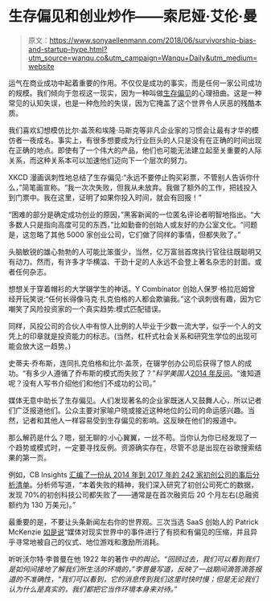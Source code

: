 # 生存偏见和创业炒作——索尼娅·艾伦·曼

> 原文：<https://www.sonyaellenmann.com/2018/06/survivorship-bias-and-startup-hype.html?utm_source=wanqu.co&utm_campaign=Wanqu+Daily&utm_medium=website>

运气在商业成功中起着重要的作用。不仅仅是成功的事实，而是任何一家公司成功的规模。我们倾向于忽视这一现实，因为一种叫做[生存偏见](https://youarenotsosmart.com/2013/05/23/survivorship-bias/)的心理扭曲。这是一种常见的认知失误，也是一种危险的失误，因为它掩盖了这个世界令人厌恶的残酷本质。

我们喜欢幻想模仿比尔·盖茨和埃隆·马斯克等非凡企业家的习惯会让最有才华的模仿者一夜成名。事实上，有很多想要成为行业巨头的人只是没有在正确的时间出现在正确的地点。即使有了一个伟大的产品，他们也可能无法建立起至关重要的人际关系，而这种关系本可以加速他们迈向下一个层次的努力。

XKCD 漫画讽刺性地总结了生存偏见:“永远不要停止购买彩票，不管别人告诉你什么，”简笔画宣称。“我一次次失败，但我从未放弃。我做了额外的工作，把钱投入到门票中。我在这里，证明了如果你投入时间，就会有回报！”

“困难的部分是确定成功创业的原因，”黑客新闻的一位匿名评论者明智地指出。“大多数人只是指向高度可见的东西，”比如勤奋的创始人或友好的办公室文化。“问题是，这忽略了其他 5000 家创业公司，它们做了同样的事情，但都失败了。”

头脑敏锐的雄心勃勃的人可能比笨蛋少，当然，亿万富翁首席执行官往往既聪明又有动力。然而，有许多才华横溢、干劲十足的人永远不会登上著名杂志的封面。或者任何杂志。

想想关于穿着帽衫的大学辍学生的神话。Y Combinator 创始人保罗·格拉厄姆曾经开玩笑说:“任何长得像马克·扎克伯格的人都会欺骗我。”这个讽刺很有趣，因为它嘲笑了风险投资家的一个真实趋势:模式匹配错误。

同样，风投公司的合伙人中有惊人比例的人毕业于少数一流大学，似乎一个人的文凭上的印章就是投资能力的标志。(当然，杠杆式社会关系和研究生学位的出现可能会放大这一趋势。)

史蒂夫·乔布斯，连同扎克伯格和比尔·盖茨，在辍学创办公司后获得了惊人的成功。“有多少人遵循了乔布斯的模式而失败了？”*科学美国人*[2014 年反问](https://www.scientificamerican.com/article/how-the-survivor-bias-distorts-reality/)。“谁知道呢？没有人写书介绍他们和他们不成功的公司。”

媒体无意中助长了生存偏见。人们发现著名的企业家既迷人又鼓舞人心，所以记者们广泛报道他们。公众主要对家喻户晓或接近这种地位的公司的命运感兴趣。当然，记者和其他人一样容易受到生存偏见的影响。这反映在他们的报道中。

那么解药是什么？嗯，挺无聊的:小心翼翼，一丝不苟。当你认为你已经发现了一个趋势或模式时，一定要寻找反例。资源确实存在，尽管不总是出现在谷歌搜索结果的第一页。

例如，CB Insights [汇编了一份从 2014 年到 2017 年的 242 家初创公司的事后分析清单](https://www.cbinsights.com/research/startup-failure-post-mortem/)。分析师写道，“本着失败的精神，我们深入研究了初创公司死亡的数据，发现 70%的初创科技公司都失败了——通常是在首次融资后 20 个月左右(总融资额约为 130 万美元)。”

最重要的是，不要让头条新闻左右你的世界观。三次当选 SaaS 创始人的 Patrick McKenzie [如是说](https://twitter.com/patio11/status/936616122949844992)“媒体对现实世界中的事件进行了有损和有偏见的压缩，并且异乎寻常地被自己的仪式、地位游戏和激励所消耗。

听听沃尔特·李普曼在他 1922 年的著作[](https://www.gutenberg.org/ebooks/6456)*中的舆论。“回顾过去，我们可以看到我们是如何间接地了解我们所生活的环境的，”李普曼写道，反映了一战期间滴答滴答报道的不准确性，“我们可以看到，它的消息传到我们这里时快时慢；但是无论我们认为什么是真实的，我们都把它当作环境本身来对待。”*